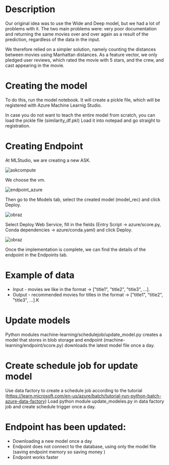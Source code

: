 # Description 
Our original idea was to use the Wide and Deep model, but we had a lot of problems with it. The two main problems were: very poor documentation and returning the same movies over and over again as a result of the prediction, regardless of the data in the input.

We therefore relied on a simpler solution, namely counting the distances between movies using Manhattan distances.
As a feature vector, we only pledged user reviews, which rated the movie with 5 stars, and the crew, and cast appearing in the movie.

# Creating the model

To do this, run the model notebook. It will create a pickle file, which will be registered with Azure Machine Learnig Studio.

In case you do not want to teach the entire model from scratch, you can load the pickle file (similarity_df.pkl)
Load it into notepad and go straight to registration.


# Creating Endpoint 
At MLStudio, we are creating a new ASK.

![askcompute](https://user-images.githubusercontent.com/57688356/210434701-50b86d27-6cfc-4edc-b96b-c2b4e6869f42.png)

We choose the vm.

![endpoint_azure](https://user-images.githubusercontent.com/57688356/210434264-c03b3b8f-4c83-4cc9-8d9f-10c0b28d7fd5.png)

Then go to the Models tab, select the created model (model_rec) and click Deploy.

![obraz](https://user-images.githubusercontent.com/66008982/202914226-5a7ba8bc-f38f-4c97-a336-c8d77feed129.png)


Select Deploy Web Service, fill in the fields (Entry Script -> azure/score.py, Conda dependencies -> azure/conda.yaml) and click Deploy. 

![obraz](https://user-images.githubusercontent.com/66008982/202914394-9d21d227-525b-4685-b958-e969064b12b2.png)



Once the implementation is complete, we can find the details of the endpoint in the Endpoints tab. 

# Example of data
* Input - movies we like in the format -> ["title1", "title2", "title3", ...].
* Output - recommended movies for titles in the format -> ["title1", "title2", "title3", ...].K


# Update models 
Python modules machine-learning/schedulejob/update_model.py creates a model that stores in blob storage and endpoint (machine-learning/endpoint/score.py) downloads the latest model file once a day.

# Create schedule job for update model 


Use data factory to create a schedule job 
according to the tutorial (https://learn.microsoft.com/en-us/azure/batch/tutorial-run-python-batch-azure-data-factory)
Load python module update_modeles.py in data factory job and create schedule trigger once a day.


# Endpoint has been updated:
- Downloading a new model once a day 
- Endpoint does not connect to the database, using only the model file (saving endpoint memory so saving money ) 
- Endpoint works faster



